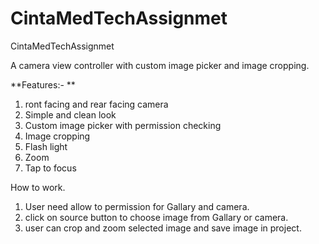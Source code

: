 # CintaMedTechAssignmet
CintaMedTechAssignmet

A camera view controller with custom image picker and image cropping.

**Features:- **

1. ront facing and rear facing camera
2. Simple and clean look
3. Custom image picker with permission checking
4. Image cropping
5. Flash light
6. Zoom
7. Tap to focus
 
 How to work.
 
1. User need allow to permission for Gallary and camera.
2. click on source button to choose image from Gallary or camera.
3. user can crop and zoom selected image and save image in project.

